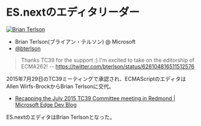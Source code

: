# ES.nextのエディタリーダー

[![Brian Terlson](https://monosnap.com/file/GxYyVcRB3ZDE4VcJ2nYBoLzfbrrzaz.png)](https://twitter.com/bterlson)

-   Brian Terlson(ブライアン・テルソン) @ Microsoft
-   [@bterlson](https://twitter.com/bterlson "@bterlson")

> Thanks TC39 for the support :) I'm excited to take on the editorship of ECMA262!
> -- <https://twitter.com/bterlson/status/626104816511512576>

2015年7月29日のTC39ミーティングで承認され、ECMAScriptのエディタはAllen Wirfs-BrockからBrian Terlsonに交代。

-   [Recapping the July 2015 TC39 Committee meeting in Redmond | Microsoft Edge Dev Blog](http://blogs.windows.com/msedgedev/2015/08/03/recapping-the-july-2015-tc39-committee-meeting-in-redmond/ "Recapping the July 2015 TC39 Committee meeting in Redmond | Microsoft Edge Dev Blog")

ES.nextのエディタはBrian Terlsonとなった。
